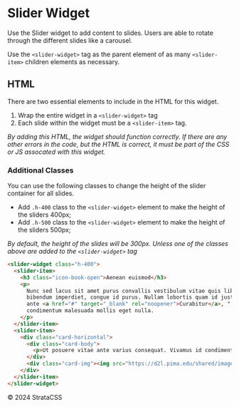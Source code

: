 # Slider Widget

Use the Slider widget to add content to slides. Users are able to rotate through the different slides like a carousel.

Use the `<slider-widget>` tag as the parent element of as many `<slider-item>` children elements as necessary.

## HTML

There are two essential elements to include in the HTML for this widget.

1. Wrap the entire widget in a `<slider-widget>` tag
2. Each slide within the widget must be a `<slider-item>` tag.

_By adding this HTML, the widget should function correctly. If there are any other errors in the code, but the HTML is correct, it must be part of the CSS or JS assocated with this widget._

### Additional Classes

You can use the following classes to change the height of the slider container for all slides.

- Add `.h-400` class to the `<slider-widget>` element to make the height of the sliders 400px;
- Add `.h-500` class to the `<slider-widget>` element to make the height of the sliders 500px;

_By default, the height of the slides will be 300px. Unless one of the classes above are added to the `<slider-widget>` tag_

```html
<slider-widget class="h-400">
  <slider-item>
    <h3 class="icon-book-open">Aenean euismod</h3>
    <p>
      Nunc sed lacus sit amet purus convallis vestibulum vitae quis libero. Nunc consectetur tristique aliquet. Suspendisse risus ex, vestibulum non leo sit amet, consequat ultricies eros. Curabitur leo nulla, ornare et
      bibendum imperdiet, congue id purus. Nullam lobortis quam id justo porta suscipit. <a rel="noopener" href="#">Fusce posuere</a> lectus turpis, egestas rhoncus ex vitae, porttitor commodo nisl. Vestibulum tempor
      ante <a href="#" target="_blank" rel="noopener">Curabitur</a>, " <a href="#" target="_blank" rel="noopener">Vivamus mollis</a>vitae nunc nec tellus sollicitudin cursus. Suspendisse quis tortor eget lorem
      condimentum malesuada mollis eget nulla.
    </p>
  </slider-item>
  <slider-item>
    <div class="card-horizontal">
      <div class="card-body">
        <p>Ut posuere vitae ante varius consequat. Vivamus id condimentum dui, et tincidunt enim. Vivamus mollis lorem nec metus aliquet, vulputate condimentum ante ultricies.</p>
      </div>
      <div class="card-img"><img src="https://d2l.pima.edu/shared/images/placeholder/400x400.jpg" alt="" /></div>
    </div>
  </slider-item>
</slider-widget>
```

  <div class="footer">
    <p>&copy; 2024 StrataCSS</p>
  </div>

